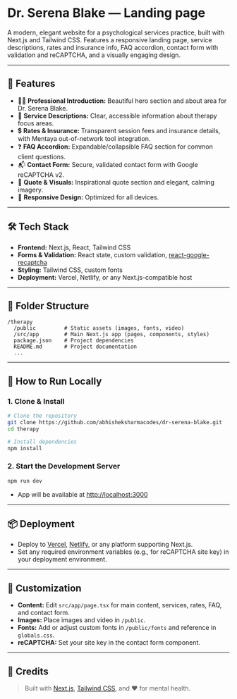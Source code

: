 # Dr. Serena Blake — Landing page

A modern, elegant website for a psychological services practice, built with Next.js and Tailwind CSS. Features a responsive landing page, service descriptions, rates and insurance info, FAQ accordion, contact form with validation and reCAPTCHA, and a visually engaging design.

---

## 🚀 Features

- 🧑‍⚕️ **Professional Introduction:** Beautiful hero section and about area for Dr. Serena Blake.
- 📝 **Service Descriptions:** Clear, accessible information about therapy focus areas.
- 💲 **Rates & Insurance:** Transparent session fees and insurance details, with Mentaya out-of-network tool integration.
- ❓ **FAQ Accordion:** Expandable/collapsible FAQ section for common client questions.
- 📬 **Contact Form:** Secure, validated contact form with Google reCAPTCHA v2.
- 🌊 **Quote & Visuals:** Inspirational quote section and elegant, calming imagery.
- 📱 **Responsive Design:** Optimized for all devices.

---

## 🛠️ Tech Stack

- **Frontend:** Next.js, React, Tailwind CSS
- **Forms & Validation:** React state, custom validation, [react-google-recaptcha](https://www.npmjs.com/package/react-google-recaptcha)
- **Styling:** Tailwind CSS, custom fonts
- **Deployment:** Vercel, Netlify, or any Next.js-compatible host

---

## 📁 Folder Structure

```
/therapy
  /public         # Static assets (images, fonts, video)
  /src/app        # Main Next.js app (pages, components, styles)
  package.json    # Project dependencies
  README.md       # Project documentation
  ...
```

---

## 🏁 How to Run Locally

### 1. Clone & Install
```bash
# Clone the repository
git clone https://github.com/abhisheksharmacodes/dr-serena-blake.git
cd therapy

# Install dependencies
npm install
```

### 2. Start the Development Server
```bash
npm run dev
```

- App will be available at [http://localhost:3000](http://localhost:3000)

---

## 📦 Deployment

- Deploy to [Vercel](https://vercel.com), [Netlify](https://www.netlify.com/), or any platform supporting Next.js.
- Set any required environment variables (e.g., for reCAPTCHA site key) in your deployment environment.

---

## 📝 Customization

- **Content:** Edit `src/app/page.tsx` for main content, services, rates, FAQ, and contact form.
- **Images:** Place images and video in `/public`.
- **Fonts:** Add or adjust custom fonts in `/public/fonts` and reference in `globals.css`.
- **reCAPTCHA:** Set your site key in the contact form component.

---

## 🤝 Credits

> Built with [Next.js](https://nextjs.org), [Tailwind CSS](https://tailwindcss.com), and ❤️ for mental health.
